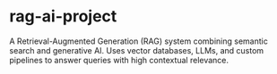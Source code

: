 # rag-ai-project
A Retrieval-Augmented Generation (RAG) system combining semantic search and generative AI. Uses vector databases, LLMs, and custom pipelines to answer queries with high contextual relevance.
